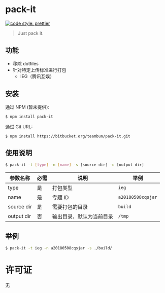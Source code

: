 # pack-it

[![code style: prettier](https://img.shields.io/badge/code_style-prettier-ff69b4.svg)](https://github.com/prettier/prettier)

> Just pack it.

## 功能

* 移除 dotfiles
* 针对特定上传标准进行打包
  * IEG（腾讯互娱）

## 安装

通过 NPM (暂未提供):

```
$ npm install pack-it
```

通过 Git URL:

```
$ npm install https://bitbucket.org/teambun/pack-it.git
```

## 使用说明

```sh
$ pack-it -t [type] -n [name] -s [source dir] -o [output dir]
```

| 参数名称   | 必需 | 说明                     | 举例              |
| ---------- | ---- | ------------------------ | ----------------- |
| type       | 是   | 打包类型                 | `ieg`             |
| name       | 是   | 专题 ID                  | `a20180508cqsjar` |
| source dir | 是   | 需要打包的目录           | `build`           |
| output dir | 否   | 输出目录，默认为当前目录 | `/tmp`            |

## 举例

```sh
$ pack-it -t ieg -n a20180508cqsjar -s ./build/
```

# 许可证

无

